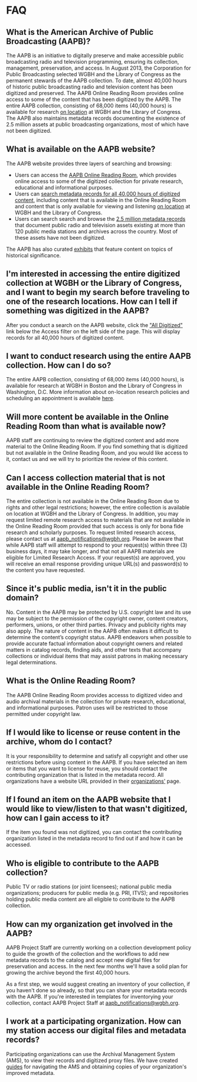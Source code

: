 # FAQ

## What is the American Archive of Public Broadcasting (AAPB)?

The AAPB is an initiative to digitally preserve and make accessible
public broadcasting radio and television programming, ensuring its collection,
management, preservation, and access. In August 2013, the Corporation for
Public Broadcasting selected WGBH and the Library of Congress as the permanent
stewards of the AAPB collection. To date, almost 40,000 hours of historic public broadcasting radio and
television content has been digitized and preserved. The AAPB Online Reading Room provides online access to some of the content that has been digitized by the AAPB. The entire AAPB collection, consisting of 68,000 items (40,000 hours) is available for research [on location](/on-location) at WGBH and the Library of Congress. The AAPB also maintains metadata records documenting the existence of 2.5 million assets at public broadcasting organizations, most of which have not been digitized.

## What is available on the AAPB website?

The AAPB website provides three layers of searching and browsing:

- Users can access the [AAPB Online Reading Room](/catalog?q=&utf8=%E2%9C%93&f[access_types][]=online), which provides online access to some of the digitized collection for private research, educational and informational purposes.
- Users can [search metadata records for all 40,000 hours of digitized content](/catalog?q=&utf8=%E2%9C%93&f[access_types][]=digitized), including content that is available in the Online Reading Room and content that is only available for viewing and listening [on location](/on-location) at WGBH and the Library of Congress.
- Users can search search and browse the [2.5 million metadata records](/catalog?q=&utf8=%E2%9C%93&f[access_types][]=all) that document public radio and television assets existing at more than 120 public media stations and archives across the country. Most of these assets have not been digitized.

The AAPB has also curated [exhibits](/exhibits) that feature content on topics of historical significance.

## I'm interested in accessing the entire digitized collection at WGBH or the Library of Congress, and I want to begin my search before traveling to one of the research locations. How can I tell if something was digitized in the AAPB?

After you conduct a search on the AAPB website, click the ["All Digitized"](/catalog?q=&utf8=%E2%9C%93&f[access_types][]=digitized) link below the Access filter on the left side of the page. This will display records for all 40,000 hours of digitized content.

## I want to conduct research using the entire AAPB collection. How can I do so?

The entire AAPB collection, consisting of 68,000 items (40,000 hours), is available for research at
WGBH in Boston and the Library of Congress in
Washington, D.C. More information about on-location research policies and
scheduling an appointment is available [here](/on-location).

## Will more content be available in the Online Reading Room than what is available now?

AAPB staff are continuing to review the digitized content and add more material to the Online Reading Room. If you find something that is digitized but not available in the Online Reading Room, and you would like access to it, contact us and we will try to prioritize the review of this content.

## Can I access collection material that is not available in the Online Reading Room?

The entire collection is not available in the Online Reading Room due to rights and other legal restrictions; however, the entire collection is available on location at WGBH and the Library of Congress. In addition, you may request limited remote research access to materials that are not available in the Online Reading Room provided that such access is only for bona fide research and scholarly purposes. To request limited research access, please contact us at [aapb_notifications@wgbh.org](mailto:aapb_notifications@wgbh.org). Please be aware that while AAPB staff will attempt to respond to your request(s) within three (3) business days, it may take longer, and that not all AAPB materials are eligible for Limited Research Access. If your request(s) are approved, you will receive an email response providing unique URL(s) and password(s) to the content you have requested.

## Since it's public media, isn't it in the public domain?

No. Content in the AAPB may be protected by U.S. copyright law and its use may
be subject to the permission of the copyright owner, content creators,
performers, unions, or other third parties. Privacy and publicity rights may
also apply. The nature of content in the AAPB often makes it difficult to
determine the content’s copyright status. AAPB endeavors when possible to
provide accurate factual information about copyright owners and related matters
in catalog records, finding aids, and other texts that accompany collections or
individual items that may assist patrons in making necessary legal
determinations.

## What is the Online Reading Room?

The AAPB Online Reading Room provides accesss to digitized video and audio archival materials in the
collection for private research, educational, and informational purposes. Patron
uses will be restricted to those permitted under copyright law.

## If I would like to license or reuse content in the archive, whom do I contact?

It is your responsibility to determine and satisfy all copyright and other use
restrictions before using content in the AAPB. If you have selected an item or
items that you want to license for reuse, you should contact the contributing
organization that is listed in the metadata record. All organizations have a website URL provided in their [organizations'](/participating-orgs) page.

## If I found an item on the AAPB website that I would like to view/listen to that wasn't digitized, how can I gain access to it?

If the item you found was not digitized, you can contact the contributing
organization listed in the metadata record to find out if and how it can be
accessed.

## Who is eligible to contribute to the AAPB collection?

Public TV or radio stations (or joint licensees); national public media
organizations; producers for public media (e.g. PRI, ITVS); and repositories
holding public media content are all eligible to contribute to the AAPB
collection.

## How can my organization get involved in the AAPB?

AAPB Project Staff are currently working on a collection development policy
to guide the growth of the collection and the workflows to add new metadata
records to the catalog and accept new digital files for preservation and
access. In the next few months we'll have a solid plan for growing the archive
beyond the first 40,000 hours.

As a first step, we would suggest creating an inventory of your collection, if
you haven't done so already, so that you can share your metadata records with
the AAPB. If you're interested in templates for inventorying your collection,
contact AAPB Project Staff at aapb_notifications@wgbh.org.

## I work at a participating organization. How can my station access our digital files and metadata records?

Participating organizations can use the Archival Management System (AMS), to
view their records and digitized proxy files. We have created
[guides](/help/using-the-ams) for navigating the AMS and obtaining copies of
your organization's improved metadata.

